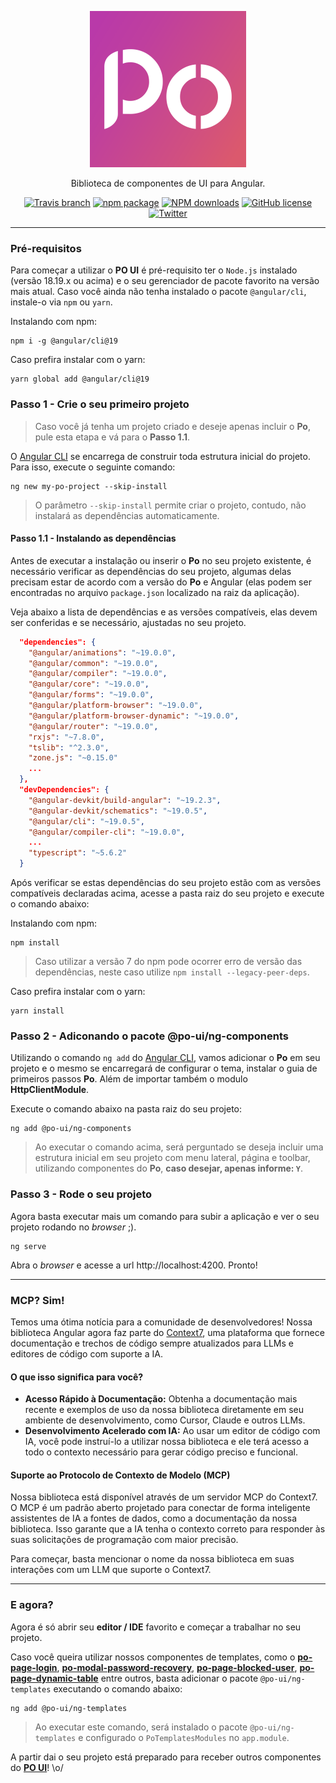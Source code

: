 <p align="center">
  <a href="https://po-ui.io">
    <img width="250" src="./docs/assets/po-logos/po_color_bg.svg">
  </a>
</p>

<div align="center">

Biblioteca de componentes de UI para Angular.

[![Travis branch](https://img.shields.io/travis/com/po-ui/po-angular/master?style=flat-square)](https://travis-ci.com/github/po-ui/po-angular)
[![npm package](https://img.shields.io/npm/v/@po-ui/ng-components?color=%23c9357d&style=flat-square)](https://www.npmjs.org/package/@po-ui/ng-components)
[![NPM downloads](https://img.shields.io/npm/dm/@po-ui/ng-components?color=c9357d&label=npm%20downloads&style=flat-square)](https://npmjs.com/package/@po-ui/ng-components)
[![GitHub license](https://img.shields.io/npm/l/@po-ui/ng-components?color=%23c9357d&style=flat-square)](https://github.com/po-ui/po-angular/blob/master/LICENSE)
[![Twitter](https://img.shields.io/badge/Twitter-POUI-c9357d?style=flat-square&logo=twitter)](https://twitter.com/pouidev)

</div>

---

### Pré-requisitos

Para começar a utilizar o **PO UI** é pré-requisito ter o `Node.js` instalado (versão 18.19.x ou acima) e o seu gerenciador de pacote favorito na versão mais atual. Caso você ainda não tenha instalado o pacote `@angular/cli`, instale-o via `npm` ou `yarn`.

Instalando com npm:
```
npm i -g @angular/cli@19
```

Caso prefira instalar com o yarn:
```
yarn global add @angular/cli@19
```

### Passo 1 - Crie o seu primeiro projeto

> Caso você já tenha um projeto criado e deseje apenas incluir o **Po**, pule esta etapa e vá para o **Passo 1.1**.

O [Angular CLI](https://cli.angular.io/) se encarrega de construir toda estrutura inicial do projeto. Para isso, execute o seguinte comando:

```
ng new my-po-project --skip-install
```

> O parâmetro `--skip-install` permite criar o projeto, contudo, não instalará as dependências automaticamente.


#### Passo 1.1 - Instalando as dependências

Antes de executar a instalação ou inserir o **Po** no seu projeto existente, é necessário verificar as dependências do seu projeto, algumas delas precisam estar de acordo com a versão do **Po** e Angular (elas podem ser encontradas no arquivo `package.json` localizado na raiz da aplicação).

Veja abaixo a lista de dependências e as versões compatíveis, elas devem ser conferidas e se necessário, ajustadas no seu projeto.

```json
  "dependencies": {
    "@angular/animations": "~19.0.0",
    "@angular/common": "~19.0.0",
    "@angular/compiler": "~19.0.0",
    "@angular/core": "~19.0.0",
    "@angular/forms": "~19.0.0",
    "@angular/platform-browser": "~19.0.0",
    "@angular/platform-browser-dynamic": "~19.0.0",
    "@angular/router": "~19.0.0",
    "rxjs": "~7.8.0",
    "tslib": "^2.3.0",
    "zone.js": "~0.15.0"
    ...
  },
  "devDependencies": {
    "@angular-devkit/build-angular": "~19.2.3",
    "@angular-devkit/schematics": "~19.0.5",
    "@angular/cli": "~19.0.5",
    "@angular/compiler-cli": "~19.0.0",
    ...
    "typescript": "~5.6.2"
  }
```

Após verificar se estas dependências do seu projeto estão com as versões compatíveis declaradas acima, acesse a pasta raiz do seu projeto e execute o comando abaixo:

Instalando com npm:
```
npm install
```

> Caso utilizar a versão 7 do npm pode ocorrer erro de versão das dependências, neste caso utilize `npm install --legacy-peer-deps`.

Caso prefira instalar com o yarn:
```
yarn install
```

### Passo 2 - Adiconando o pacote @po-ui/ng-components

Utilizando o comando `ng add` do [Angular CLI](https://cli.angular.io/), vamos adicionar o **Po** em seu projeto e o mesmo se encarregará de configurar o tema, instalar o  guia de primeiros passos **Po**. Além de importar também o modulo **HttpClientModule**.

Execute o comando abaixo na pasta raiz do seu projeto:

```
ng add @po-ui/ng-components
```

> Ao executar o comando acima, será perguntado se deseja incluir uma estrutura inicial em seu projeto com menu lateral, página e toolbar, utilizando componentes do **Po**, **caso desejar, apenas informe: `Y`**.

### Passo 3 - Rode o seu projeto

Agora basta executar mais um comando para subir a aplicação e ver o seu projeto rodando no *browser* ;).

```
ng serve
```

Abra o *browser* e acesse a url http://localhost:4200. Pronto!

----

### MCP? Sim!

Temos uma ótima notícia para a comunidade de desenvolvedores! Nossa biblioteca Angular agora faz parte do [Context7](https://context7.com/po-ui/po-angular), uma plataforma que fornece documentação e trechos de código sempre atualizados para LLMs e editores de código com suporte a IA.

#### O que isso significa para você?

- **Acesso Rápido à Documentação:** Obtenha a documentação mais recente e exemplos de uso da nossa biblioteca diretamente em seu ambiente de desenvolvimento, como Cursor, Claude e outros LLMs.
- **Desenvolvimento Acelerado com IA:** Ao usar um editor de código com IA, você pode instruí-lo a utilizar nossa biblioteca e ele terá acesso a todo o contexto necessário para gerar código preciso e funcional.

#### Suporte ao Protocolo de Contexto de Modelo (MCP)

Nossa biblioteca está disponível através de um servidor MCP do Context7. O MCP é um padrão aberto projetado para conectar de forma inteligente assistentes de IA a fontes de dados, como a documentação da nossa biblioteca. Isso garante que a IA tenha o contexto correto para responder às suas solicitações de programação com maior precisão.

Para começar, basta mencionar o nome da nossa biblioteca em suas interações com um LLM que suporte o Context7.

----

### E agora?

Agora é só abrir seu **editor / IDE** favorito e começar a trabalhar no seu projeto.

Caso você queira utilizar nossos componentes de templates, como o **[po-page-login](https://po-ui.io/documentation/po-page-login)**, **[po-modal-password-recovery](https://po-ui.io/documentation/po-modal-password-recovery)**, **[po-page-blocked-user](https://po-ui.io/documentation/po-page-blocked-user)**, **[po-page-dynamic-table](https://po-ui.io/documentation/po-page-dynamic-table)** entre outros, basta adicionar o pacote `@po-ui/ng-templates` executando o comando abaixo:

```
ng add @po-ui/ng-templates
```
> Ao executar este comando, será instalado o pacote `@po-ui/ng-templates` e configurado o `PoTemplatesModules` no `app.module`.

A partir dai o seu projeto está preparado para receber outros componentes do **[PO UI](https://po-ui.io/documentation)**! \o/
